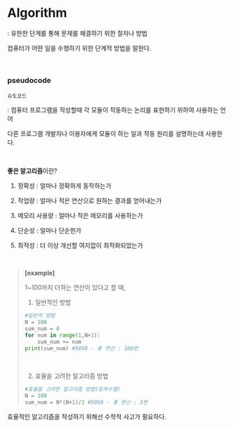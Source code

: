 # Algorithm

 : 유한한 단계를 통해 문제를 해결하기 위한 절차나 방법<br>

컴퓨터가 어떤 일을 수행하기 위한 단계적 방법을 말한다.

<br>

### pseudocode

`슈도코드`

 : 컴퓨터 프로그램을 작성할때 각 모듈이 작동하는 논리를 표현하기 위하여 사용하는 언어<br>

다른 프로그램 개발자나 이용자에게 모듈이 하는 일과 작동 원리를 설명하는데 사용한다.

<br>

**좋은 알고리즘**이란?

1. 정확성 : 얼마나 정확하게 동작하는가
2. 작업량 : 얼마나 적은 연산으로 원하는 결과를 얻어내는가

3. 메모리 사용량 : 얼마나 적은 메모리를 사용하는가
4. 단순성 : 얼마나 단순한가
5. 최적성 : 더 이상 개선할 여지없이 최적화되었는가

<br>

> **[example]**
>
> 1~100까지 더하는 연산이 있다고 할 때,
>
> 1) 일반적인 방법
>
> ```python
> #일반적 방법
> N = 100
> sum_num = 0
> for num in range(1,N+1):
>     sum_num += num
> print(sum_num) #5050 - 총 연산 : 100번
> ```
>
> <br>
>
> 2) 효율을 고려한 알고리즘 방법
>
> ```python
> #효율을 고려한 알고리즘 방법(등차수열)
> N = 100
> sum_num = N*(N+1)/2 #5050 - 총 연산 : 3번
> ```

효율적인 알고리즘을 작성하기 위해선 수학적 사고가 필요하다.

<br>